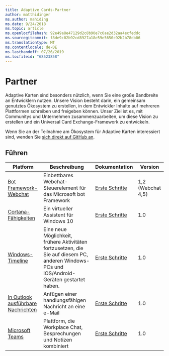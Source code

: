 ```yaml
---
title: Adaptive Cards-Partner
author: matthidinger
ms.author: mahiding
ms.date: 9/24/2018
ms.topic: article
ms.openlocfilehash: 92e49a8e47129d2c8b90e7c6ae2d32aa4ecfeddc
ms.sourcegitcommit: f8de9c02b92cd8927a18e59e5650c92b2b78db06
ms.translationtype: MT
ms.contentlocale: de-DE
ms.lasthandoff: 07/26/2019
ms.locfileid: "68523858"
---
```

# <a name="partners"></a>Partner 

Adaptive Karten sind besonders nützlich, wenn Sie eine große Bandbreite an Entwicklern nutzen. Unsere Vision besteht darin, ein gemeinsam genutztes Ökosystem zu erstellen, in dem Entwickler Inhalte auf mehreren Plattformen schreiben und freigeben können. Unser Ziel ist es, mit Communitys und Unternehmen zusammenzuarbeiten, um diese Vision zu erstellen und ein Universal Card Exchange-Framework zu entwickeln.

Wenn Sie an der Teilnahme am Ökosystem für Adaptive Karten interessiert sind, wenden Sie [sich direkt auf GitHub an](https://github.com/Microsoft/AdaptiveCards).

## <a name="live"></a>Führen

Platform | Beschreibung | Dokumentation | Version
---------|-------------|---------------|---------
[Bot Framework-Webchat](https://github.com/Microsoft/BotFramework-WebChat)  | Einbettbares Webchat-Steuerelement für das Microsoft bot Framework | [Erste Schritte](https://docs.microsoft.com/en-us/adaptive-cards/get-started/bots) | 1,2 (Webchat 4,5)
[Cortana-Fähigkeiten](https://docs.microsoft.com/en-us/cortana/skills/adaptive-cards) | Ein virtueller Assistent für Windows 10 | [Erste Schritte](https://docs.microsoft.com/en-us/adaptive-cards/get-started/bots) | 1.0
[Windows-Timeline](https://blogs.windows.com/windowsexperience/2017/12/19/announcing-windows-10-insider-preview-build-17063-pc/) | Eine neue Möglichkeit, frühere Aktivitäten fortzusetzen, die Sie auf diesem PC, anderen Windows-PCs und IOS/Android-Geräten gestartet haben. | [Erste Schritte](https://docs.microsoft.com/en-us/adaptive-cards/get-started/windows) | 1.0
[In Outlook ausführbare Nachrichten](https://docs.microsoft.com/en-us/outlook/actionable-messages/)  | Anfügen einer handlungsfähigen Nachricht an eine e-Mail | [Erste Schritte](https://docs.microsoft.com/en-us/outlook/actionable-messages/) | 1.0
[Microsoft Teams](https://products.office.com/en-US/microsoft-teams/group-chat-software) | Plattform, die Workplace Chat, Besprechungen und Notizen kombiniert | [Erste Schritte](https://docs.microsoft.com/en-us/microsoftteams/platform/concepts/cards/cards-reference#adaptive-card) | 1.0

